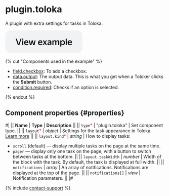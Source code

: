 # plugin.toloka

A plugin with extra settings for tasks in Toloka.

[![View example in the sandbox](../_images/buttons/view-example.svg)](https://ya.cc/t/LdbPJiUn4PP3rK)

{% cut "Components used in the example" %}

- [field.checkbox](../reference/field.checkbox.md): To add a checkbox.
- [data.output](../operations/work-with-data.md): The output data. This is what you get when a Toloker clicks the **Submit** button.
- [condition.required](condition.required.md): Checks if an option is selected.

{% endcut %}


## Component properties {#properties}

#|
|| **Name** | **Type** | **Description** ||
|| `type`<span style="color: red">\*</span> | "plugin.toloka" | Set component type. ||
|| `layout`<span style="color: red">\*</span> | _object_ | Settings for the task appearance in Toloka. [Learn more](../operations/set-plugin-toloka.md) ||
|| `layout.kind`<span style="color: red">\*</span> | _string_ | How to display tasks:

- `scroll` (default) — display multiple tasks on the page at the same time.
- `pager` — display only one task on the page, with a button to switch between tasks at the bottom.
  ||
  || `layout.taskWidth` | _number_ | Width of the block with the task. By default, the task is displayed at full width. ||
  || `notifications` | _array_ | An array of notifications. Notifications are displayed at the top of the page. ||
  || `notifications[]` | _view_ | Notification parameters. ||
  |#

{% include [contact-support](../_includes/contact-support.md) %}
